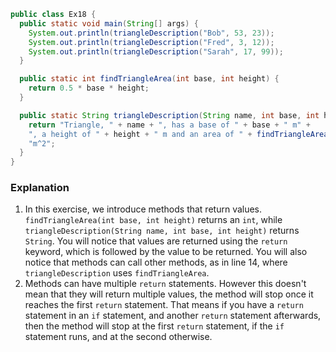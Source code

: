 ```java
public class Ex18 {
  public static void main(String[] args) {
    System.out.println(triangleDescription("Bob", 53, 23));
    System.out.println(triangleDescription("Fred", 3, 12));
    System.out.println(triangleDescription("Sarah", 17, 99));
  }

  public static int findTriangleArea(int base, int height) {
    return 0.5 * base * height;
  }

  public static String triangleDescription(String name, int base, int height) {
    return "Triangle, " + name + ", has a base of " + base + " m" +
    ", a height of " + height + " m and an area of " + findTriangleArea(base, height) +
    "m^2";
  }
}
```

### Explanation
1. In this exercise, we introduce methods that return values. `findTriangleArea(int base, int height)` returns an `int`, while `triangleDescription(String name, int base, int height)` returns `String`. You will notice that values are returned using the `return` keyword, which is followed by the value to be returned. You will also notice that methods can call other methods, as in line 14, where `triangleDescription` uses `findTriangleArea`.
2. Methods can have multiple `return` statements. However this doesn't mean that they will return multiple values, the method will stop once it reaches the first `return` statement. That means if you have a `return` statement in an `if` statement, and another `return` statement afterwards, then the method will stop at the first `return` statement, if the `if` statement runs, and at the second otherwise.
